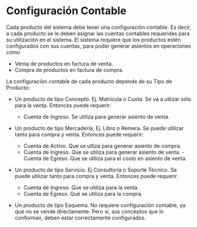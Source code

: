 # Configuración Contable

Cada producto del sistema debe tener una configuración contable. Es decir, a cada producto se le deben asignar las
cuentas contables requeridas para su utilización en el sistema. El sistema requiere que los productos estén configurados
con sus cuentas, para poder generar asientos en operaciones cómo

* Venta de productos en factura de venta.
* Compra de productos en factura de compra.

La configuración contable de cada producto depende de su Tipo de Producto:

* Un producto de tipo Concepto. Ej. Matrícula o Cuota. Se va a utlizar sólo para la venta. Entonces puede requerir:
    - Cuenta de Ingreso. Se utiliza para generar asiento de venta.

* Un producto de tipo Mercadería, Ej. Libro o Remera. Se puede utilizar tanto para compra y venta. Entonces puede
  requerir:
    - Cuenta de Activo. Que se utliza para generar asiento de compra.
    - Cuenta de Ingreso. Que se utiliza para generar asiento de venta. -Cuenta de Egreso. Que se utiliza para el costo
      en asiento de venta.

* Un producto de tipo Servicio. Ej Consultoría o Soporte Técnico. Se puede utilizar tanto para compra y venta. Entonces
  puede requerir:
    - Cuenta de Ingreso. Que se utiliza para la venta.
    - Cuenta de Egreso. Qué se utiliza para la compra.

* Un producto de tipo Esquema. No requiere configuración contable, ya que no se vende directamente. Pero sí, sus
  conceptos que lo conforman, deben estar correctamente configurados.